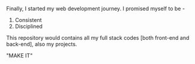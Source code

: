 Finally, I started my web development journey. 
I promised myself to be - 
1) Consistent
2) Disciplined

This repository would contains all my full stack codes [both front-end and back-end], also my projects.


"MAKE IT"
